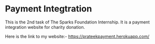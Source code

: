 # Payment Integtration

This is the 2nd task of The Sparks Foundation Internship. It is a payment integration website for charity donation.

Here is the link to my website:- https://prateekpayment.herokuapp.com/

